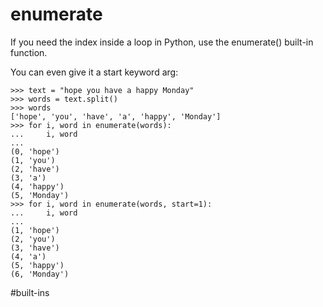 # enumerate

If you need the index inside a loop in Python, use the enumerate() built-in function.

You can even give it a start keyword arg:

```
>>> text = "hope you have a happy Monday"
>>> words = text.split()
>>> words
['hope', 'you', 'have', 'a', 'happy', 'Monday']
>>> for i, word in enumerate(words):
...     i, word
...
(0, 'hope')
(1, 'you')
(2, 'have')
(3, 'a')
(4, 'happy')
(5, 'Monday')
>>> for i, word in enumerate(words, start=1):
...     i, word
...
(1, 'hope')
(2, 'you')
(3, 'have')
(4, 'a')
(5, 'happy')
(6, 'Monday')
```

#built-ins
